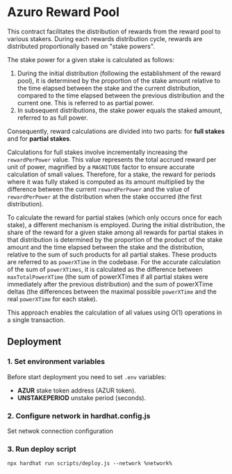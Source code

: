 #  Azuro Reward Pool

This contract facilitates the distribution of rewards from the reward pool to various stakers. 
During each rewards distribution cycle, rewards are distributed proportionally based on "stake powers".

The stake power for a given stake is calculated as follows:
1. During the initial distribution (following the establishment of the reward pool), it is determined by the proportion of the stake amount relative to the time elapsed between the stake and the current distribution, compared to the time elapsed between the previous distribution and the current one. This is referred to as partial power.
2. In subsequent distributions, the stake power equals the staked amount, referred to as full power.

Consequently, reward calculations are divided into two parts: for **full stakes** and for **partial stakes**.

Calculations for full stakes involve incrementally increasing the `rewardPerPower` value. This value represents the total accrued reward per unit of power, magnified by a `MAGNITUDE` factor to ensure accurate calculation of small values. Therefore, for a stake, the reward for periods where it was fully staked is computed as its amount multiplied by the difference between the current `rewardPerPower` and the value of `rewardPerPower` at the distribution when the stake occurred (the first distribution).

To calculate the reward for partial stakes (which only occurs once for each stake), a different mechanism is employed. During the initial distribution, the share of the reward for a given stake among all rewards for partial stakes in that distribution is determined by the proportion of the product of the stake amount and the time elapsed between the stake and the distribution, relative to the sum of such products for all partial stakes. These products are referred to as `powerXTime` in the codebase.
For the accurate calculation of the sum of `powerXTimes`, it is calculated as the difference between `maxTotalPowerXTime` (the sum of powerXTimes if all partial stakes were immediately after the previous distribution) and the sum of powerXTime deltas (the differences between the maximal possible `powerXTime` and the real `powerXTime` for each stake).  

This approach enables the calculation of all values using O(1) operations in a single transaction.

## Deployment

### 1. Set environment variables

Before start deployment you need to set `.env` variables:
- **AZUR** stake token address (AZUR token).
- **UNSTAKEPERIOD** unstake period (seconds).


### 2. Configure network in hardhat.config.js
Set netwok connection configuration

### 3. Run deploy script

```
npx hardhat run scripts/deploy.js --network %network%
```